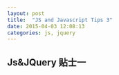 ```yaml
---
layout: post
title:  "JS and Javascript Tips 3"
date: 2015-04-03 12:08:13
categories: js, jquery
---
```


## Js&JQuery 贴士一 


